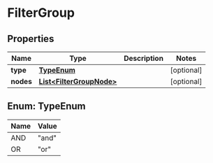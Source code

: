 
# FilterGroup

## Properties
Name | Type | Description | Notes
------------ | ------------- | ------------- | -------------
**type** | [**TypeEnum**](#TypeEnum) |  |  [optional]
**nodes** | [**List&lt;FilterGroupNode&gt;**](FilterGroupNode.md) |  |  [optional]


<a name="TypeEnum"></a>
## Enum: TypeEnum
Name | Value
---- | -----
AND | &quot;and&quot;
OR | &quot;or&quot;




